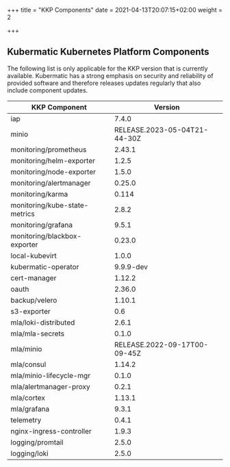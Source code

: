 +++
title = "KKP Components"
date = 2021-04-13T20:07:15+02:00
weight = 2

+++

## Kubermatic Kubernetes Platform Components

The following list is only applicable for the KKP version that is currently available. Kubermatic has a strong emphasis on security and reliability
of provided software and therefore releases updates regularly that also include component updates.

| KKP Component                  | Version                        |
| ---                            | ---                            |
| iap                            | 7.4.0                          |
| minio                          | RELEASE.2023-05-04T21-44-30Z   |
| monitoring/prometheus          | 2.43.1                         |
| monitoring/helm-exporter       | 1.2.5                          |
| monitoring/node-exporter       | 1.5.0                          |
| monitoring/alertmanager        | 0.25.0                         |
| monitoring/karma               | 0.114                          |
| monitoring/kube-state-metrics  | 2.8.2                          |
| monitoring/grafana             | 9.5.1                          |
| monitoring/blackbox-exporter   | 0.23.0                         |
| local-kubevirt                 | 1.0.0                          |
| kubermatic-operator            | 9.9.9-dev                      |
| cert-manager                   | 1.12.2                         |
| oauth                          | 2.36.0                         |
| backup/velero                  | 1.10.1                         |
| s3-exporter                    | 0.6                            |
| mla/loki-distributed           | 2.6.1                          |
| mla/mla-secrets                | 0.1.0                          |
| mla/minio                      | RELEASE.2022-09-17T00-09-45Z   |
| mla/consul                     | 1.14.2                         |
| mla/minio-lifecycle-mgr        | 0.1.0                          |
| mla/alertmanager-proxy         | 0.2.1                          |
| mla/cortex                     | 1.13.1                         |
| mla/grafana                    | 9.3.1                          |
| telemetry                      | 0.4.1                          |
| nginx-ingress-controller       | 1.9.3                          |
| logging/promtail               | 2.5.0                          |
| logging/loki                   | 2.5.0                          |
